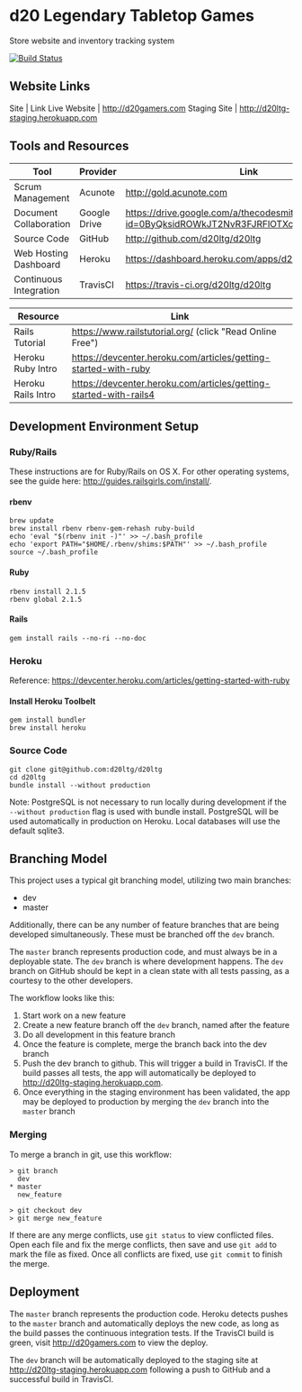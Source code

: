 # d20 Legendary Tabletop Games

Store website and inventory tracking system

[![Build Status](https://travis-ci.org/d20ltg/d20ltg.svg)](https://travis-ci.org/d20ltg/d20ltg)

## Website Links

Site         | Link
Live Website | http://d20gamers.com
Staging Site | http://d20ltg-staging.herokuapp.com

## Tools and Resources

Tool                   | Provider     | Link
---------------------- | ------------ | -----------------------
Scrum Management       | Acunote      | http://gold.acunote.com
Document Collaboration | Google Drive | https://drive.google.com/a/thecodesmith.com/folderview?id=0ByQksidROWkJT2NvR3FJRFlOTXc&usp=sharing
Source Code            | GitHub       | http://github.com/d20ltg/d20ltg
Web Hosting Dashboard  | Heroku       | https://dashboard.heroku.com/apps/d20ltg
Continuous Integration | TravisCI     | https://travis-ci.org/d20ltg/d20ltg

Resource               | Link
---------------------- | -----------------------
Rails Tutorial         | https://www.railstutorial.org/ (click "Read Online Free")
Heroku Ruby Intro      | https://devcenter.heroku.com/articles/getting-started-with-ruby
Heroku Rails Intro     | https://devcenter.heroku.com/articles/getting-started-with-rails4

## Development Environment Setup

### Ruby/Rails

These instructions are for Ruby/Rails on OS X. For other operating systems, see
the guide here: http://guides.railsgirls.com/install/.

#### rbenv

    brew update
    brew install rbenv rbenv-gem-rehash ruby-build
    echo 'eval "$(rbenv init -)"' >> ~/.bash_profile
    echo 'export PATH="$HOME/.rbenv/shims:$PATH"' >> ~/.bash_profile
    source ~/.bash_profile

#### Ruby

    rbenv install 2.1.5
    rbenv global 2.1.5

#### Rails

    gem install rails --no-ri --no-doc

### Heroku

Reference: https://devcenter.heroku.com/articles/getting-started-with-ruby

#### Install Heroku Toolbelt

    gem install bundler
    brew install heroku

### Source Code

    git clone git@github.com:d20ltg/d20ltg
    cd d20ltg
    bundle install --without production

Note: PostgreSQL is not necessary to run locally during development if the
`--without production` flag is used with bundle install. PostgreSQL will be
used automatically in production on Heroku. Local databases will use the
default sqlite3.

## Branching Model

This project uses a typical git branching model, utilizing two main branches:

* dev
* master

Additionally, there can be any number of feature branches that are being
developed simultaneously. These must be branched off the `dev` branch.

The `master` branch represents production code, and must always be in a
deployable state. The `dev` branch is where development happens. The `dev`
branch on GitHub should be kept in a clean state with all tests passing, as a
courtesy to the other developers.

The workflow looks like this:

1) Start work on a new feature
2) Create a new feature branch off the `dev` branch, named after the feature
3) Do all development in this feature branch
4) Once the feature is complete, merge the branch back into the dev branch
5) Push the dev branch to github. This will trigger a build in TravisCI. If
the build passes all tests, the app will automatically be deployed to
http://d20ltg-staging.herokuapp.com.
6) Once everything in the staging environment has been validated, the app may
be deployed to production by merging the `dev` branch into the `master` branch

### Merging

To merge a branch in git, use this workflow:

    > git branch
      dev
    * master
      new_feature

    > git checkout dev
    > git merge new_feature

If there are any merge conflicts, use `git status` to view conflicted files.
Open each file and fix the merge conflicts, then save and use `git add` to mark
the file as fixed. Once all conflicts are fixed, use `git commit` to finish the
merge.

## Deployment

The `master` branch represents the production code. Heroku detects pushes to the
`master` branch and automatically deploys the new code, as long as the build
passes the continuous integration tests. If the TravisCI build is green, visit
http://d20gamers.com to view the deploy.

The `dev` branch will be automatically deployed to the staging site at
http://d20ltg-staging.herokuapp.com following a push to GitHub and a successful
build in TravisCI.
